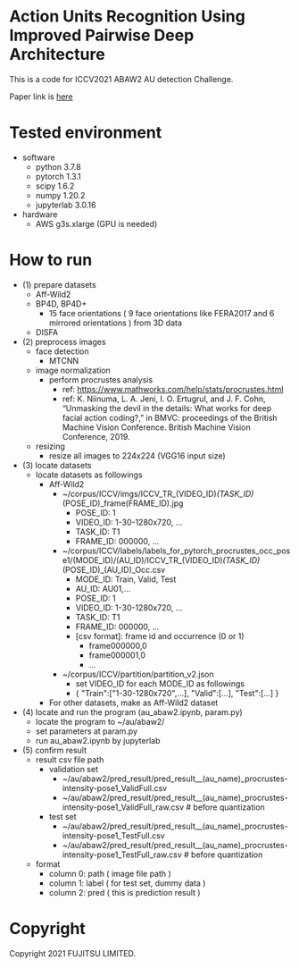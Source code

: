 # Action Units Recognition Using Improved Pairwise Deep Architecture
This is a code for ICCV2021 ABAW2 AU detection Challenge.

Paper link is [here](https://)

# Tested environment
- software
  - python 3.7.8
  - pytorch 1.3.1
  - scipy 1.6.2
  - numpy 1.20.2
  - jupyterlab 3.0.16
- hardware
  - AWS g3s.xlarge (GPU is needed)

# How to run
- (1) prepare datasets
  - Aff-Wild2
  - BP4D, BP4D+
    - 15 face orientations ( 9 face orientations like FERA2017 and 6 mirrored orientations ) from 3D data
  - DISFA
- (2) preprocess images
  - face detection
    - MTCNN
  - image normalization
    - perform procrustes analysis
      - ref: https://www.mathworks.com/help/stats/procrustes.html
      - ref: K. Niinuma, L. A. Jeni, I. O. Ertugrul, and J. F. Cohn, “Unmasking the devil in the details: What works for deep facial action coding?,” in BMVC: proceedings of the British Machine Vision Conference. British Machine Vision Conference, 2019.
  - resizing
    - resize all images to 224x224 (VGG16 input size)
- (3) locate datasets
  - locate datasets as followings
    - Aff-Wild2
      - ~/corpus/ICCV/imgs/ICCV_TR_(VIDEO_ID)_(TASK_ID)_(POSE_ID)_frame(FRAME_ID).jpg
        - POSE_ID: 1
        - VIDEO_ID: 1-30-1280x720, ...
        - TASK_ID: T1
        - FRAME_ID: 000000, ...
      - ~/corpus/ICCV/labels/labels_for_pytorch_procrustes_occ_pose1/(MODE_ID)/(AU_ID)/ICCV_TR_(VIDEO_ID)_(TASK_ID)_(POSE_ID)_(AU_ID)_Occ.csv
        - MODE_ID: Train, Valid, Test
        - AU_ID: AU01,...
        - POSE_ID: 1
        - VIDEO_ID: 1-30-1280x720, ...
        - TASK_ID: T1
        - FRAME_ID: 000000, ...
        - [csv format]: frame id and occurrence (0 or 1)
           - frame000000,0
           - frame000001,0
           - ...
      - ~/corpus/ICCV/partition/partition_v2.json
         - set VIDEO_ID for each MODE_ID as followings
         - { "Train":\["1-30-1280x720",...\], "Valid":\[...\], "Test":\[...\] }
    - For other datasets, make as Aff-Wild2 dataset
- (4) locate and run the program (au_abaw2.ipynb, param.py)
  - locate the program to ~/au/abaw2/
  - set parameters at param.py
  - run au_abaw2.ipynb by jupyterlab
- (5) confirm result
  - result csv file path
    - validation set
      - ~/au/abaw2/pred_result/pred_result__(au_name)_procrustes-intensity-pose1_ValidFull.csv
      - ~/au/abaw2/pred_result/pred_result__(au_name)_procrustes-intensity-pose1_ValidFull_raw.csv  # before quantization
    - test set
      - ~/au/abaw2/pred_result/pred_result__(au_name)_procrustes-intensity-pose1_TestFull.csv
      - ~/au/abaw2/pred_result/pred_result__(au_name)_procrustes-intensity-pose1_TestFull_raw.csv  # before quantization
  - format
    - column 0: path ( image file path )
    - column 1: label ( for test set, dummy data )
    - column 2: pred ( this is prediction result )

# Copyright
Copyright 2021 FUJITSU LIMITED.
